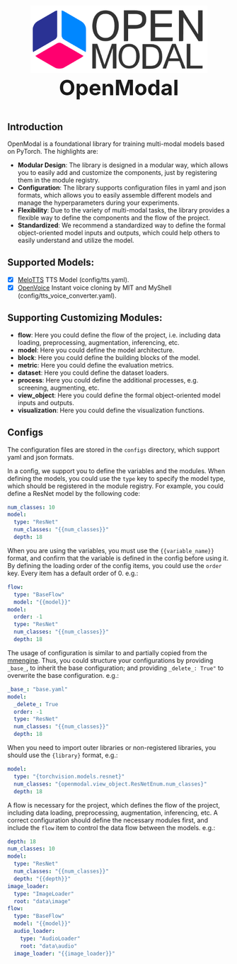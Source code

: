 <div style="text-align: center;">
  <img src="res/logo.png" width="400"/>
 <div style="text-align: center;">
    <b><span style="text-align: center;font-size: xxx-large">OpenModal</span></b>
</div>
  <div>&nbsp;</div>
</div>

## Introduction

OpenModal is a foundational library for training multi-modal models based on PyTorch. The highlights are:
- **Modular Design**: The library is designed in a modular way, which allows you to easily add and customize the components, just by registering them in the module registry.
- **Configuration**: The library supports configuration files in yaml and json formats, which allows you to easily assemble different models and manage the hyperparameters during your experiments.
- **Flexibility**: Due to the variety of multi-modal tasks, the library provides a flexible way to define the components and the flow of the project.
- **Standardized**: We recommend a standardized way to define the formal object-oriented model inputs and outputs, which could help others to easily understand and utilize the model.

## Supported Models:
- [x] [MeloTTS](https://github.com/myshell-ai/MeloTTS) TTS Model (config/tts.yaml).
- [x] [OpenVoice](https://github.com/myshell-ai/OpenVoice) Instant voice cloning by MIT and MyShell (config/tts_voice_converter.yaml).

## Supporting Customizing Modules:
- **flow**: Here you could define the flow of the project, i.e. including data loading, preprocessing, augmentation, inferencing, etc.
- **model**: Here you could define the model architecture.
- **block**: Here you could define the building blocks of the model.
- **metric**: Here you could define the evaluation metrics.
- **dataset**: Here you could define the dataset loaders.
- **process**: Here you could define the additional processes, e.g. screening, augmenting, etc.
- **view_object**: Here you could define the formal object-oriented model inputs and outputs.
- **visualization**: Here you could define the visualization functions.

## Configs
The configuration files are stored in the `configs` directory, which support yaml and json formats.

In a config, we support you to define the variables and the modules. 
When defining the models, you could use the `type` key to specify the model type, which should be registered in the module registry.
For example, you could define a ResNet model by the following code:
```yaml
num_classes: 10
model:
  type: "ResNet"
  num_classes: "{{num_classes}}"
  depth: 18
```

When you are using the variables, you must use the `{{variable_name}}` format, 
and confirm that the variable is defined in the config before using it.
By defining the loading order of the config items, you could use the `order` key.
Every item has a default order of 0. 
e.g.:
```yaml
flow:
  type: "BaseFlow"
  model: "{{model}}"
model:
  order: -1
  type: "ResNet"
  num_classes: "{{num_classes}}"
  depth: 18
```
The usage of configuration is similar to and partially copied from the [mmengine](https://github.com/open-mmlab/mmengine/tree/main).
Thus, you could structure your configurations by providing `_base_`, to inherit the base configuration; and providing `_delete_: True"` to overwrite the base configuration.
e.g.:
```yaml
_base_: "base.yaml"
model:
  _delete_: True
  order: -1
  type: "ResNet"
  num_classes: "{{num_classes}}"
  depth: 18
```
When you need to import outer libraries or non-registered libraries, you should use the `{library}` format, e.g.:
```yaml
model:
  type: "{torchvision.models.resnet}"
  num_classes: "{openmodal.view_object.ResNetEnum.num_classes}"
  depth: 18
```
A flow is necessary for the project, which defines the flow of the project, including data loading, preprocessing, augmentation, inferencing, etc.
A correct configuration should define the necessary modules first, and include the `flow` item to control the data flow between the models.
e.g.:
```yaml
depth: 18
num_classes: 10
model:
  type: "ResNet"
  num_classes: "{{num_classes}}"
  depth: "{{depth}}"
image_loader:
  type: "ImageLoader"
  root: "data\image"
flow:
  type: "BaseFlow"
  model: "{{model}}"
  audio_loader:
    type: "AudioLoader"
    root: "data\audio"
  image_loader: "{{image_loader}}"
```

